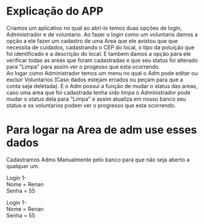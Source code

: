 <h1>Explicação do APP</h1>
Criamos um aplicativo no qual ao abri-lo temos duas opções de login, Administrador e de voluntario. Ao fazer o login como um voluntario damos a opção a ele fazer um cadastro de uma Area que ele avistou que
que necessita de cuidados, cadastrando o CEP do local, o tipo da poluição que foi identificado e a descrição do local. E tambem damos a opção para ele verificar todas as areas que foram cadastradas e que
seu status foi alterado para "Limpa" para assim ver o progesso que esta ocorrendo. <br>Ao logar como Administrador temos um menu no qual o Adm pode editar ou excluir 
Voluntarios (Caso dados estejam errados ou peçam para que a conta seja deletada). E o Adm possui a função de mudar o status das areas, caso uma area que foi cadastrada tenha sido limpa o Administrador pode mudar
o status dela para "Limpa" e assim atualiza em nosso banco seu status e os voluntarios podem ver o progresso que esta ocorrendo.

<h1>Para logar na Area de adm use esses dados</h1>

Cadastramos Adms Manualmente pelo banco para que não seja aberto a qualquer um.

Login 1-
<br>
Nome = Renan
<br>
Senha = 55

Login 1-
<br>
Nome = Renan
<br>
Senha = 55



